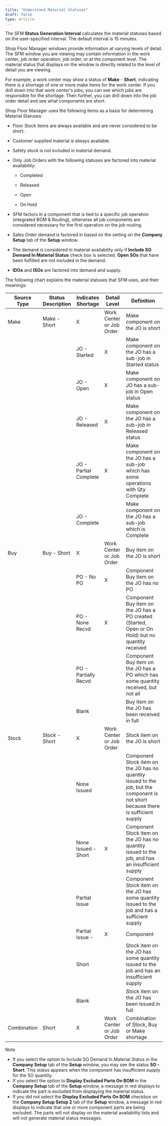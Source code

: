```yaml
---
title: "Understand Material Statuses"
draft: false
type: Article
---
```


The SFM **Status Generation Interval** calculates the material statuses based on the user-specified interval. The default interval is 15 minutes.

Shop Floor Manager windows provide information at varying levels of detail. The SFM window you are viewing may contain information in the work center, job order operation, job order, or at the component level. The material status that displays on the window is directly related to the level of detail you are viewing.

For example, a work center may show a status of **Make** - **Short**, indicating there is a shortage of one or more make items for the work center. If you drill down into that work center's jobs, you can see which jobs are responsible for the shortage. Then further, you can drill down into the job order detail and see what components are short.

Shop Floor Manager uses the following items as a basis for determining Material Statuses:

-   Floor Stock items are always available and are never considered to be short.
-   Customer supplied material is always available.
-   Safety stock is not included in material demand.
-   Only Job Orders with the following statuses are factored into material availability:

    - Completed

    - Released

    - Open

    - On Hold

-   SFM factors in a component that is tied to a specific job operation (integrated BOM & Routing), otherwise all job components are considered necessary for the first operation on the job routing.
-   Sales Order demand is factored in based on the setting on the **Company Setup** tab of the **Setup** window.
-   The demand is considered in material availability only if **Include SO Demand In Material Status** check box is selected. **Open SOs** that have been fulfilled are not included in the demand.
-   **IDOs** and **ISOs** are factored into demand and supply.

The following chart explains the material statuses that SFM uses, and their meanings:

|  **Source Type** | **Status Description** | **Indicates Shortage** | **Detail Level**         |  **Definition**                     |
|------------------|------------------------|------------------------|--------------------------|-------------------------------------|
| Make             | Make - Short           | X                      | Work Center or Job Order | Make component on the JO is short |
|                  |                        | JO - Started           | X                        | Make component on the JO has a sub-job in Started status                                  |
|                  |                        | JO - Open              | X                        | Make component on JO has a sub-job in Open status                                         |
|                  |                        | JO - Released          | X                        | Make component on the JO has a sub-job in Released status                                 |
|                  |                        | JO - Partial Complete  | X                        | Make component on the JO has a sub-job which has some operations with Qty Complete        |
|                  |                        | JO - Complete          |                          | Make component on the JO has a sub-job which is Complete                                |
| Buy              | Buy - Short            | X                      | Work Center or Job Order | Buy item on the JO is short                                                                 |
|                  |                        | PO - No PO             | X                        | Component Buy item on the JO has no PO                                                      |
|                  |                        | PO - None Recvd        | X                        | Component Buy item on the JO has a PO created (Started, Open or On Hold) but no quantity  received                                                                                                                            |
|                  |                        | PO - Partially Recvd   |                          | Component Buy item on the JO has a PO which has some quantity received, but not all                                               |
|                  |                        | Blank                  |                          | Buy item on the JO has been received in full                                                                                        |
| Stock            | Stock - Short          | X                      | Work Center or Job Order | Stock item on the JO is short                                                                                                       |
|                  |                        | None Issued            |                          | Component Stock item on the JO has no quantity issued to the job, but the component is not short because there is sufficient supply |
|                  |                        | None Issued - Short    | X                        | Component Stock item on the JO has no quantity issued to the job, and has an insufficient supply                                  |
|                  |                        | Partial Issue          |                          | Component Stock item on the JO has some quantity issued to the job and has a sufficient supply                                      |
|                  |                        | Partial Issue -        | X                        | Component                                                                                                                          
|                  |                        | Short                  |                          | Stock item on the JO has some quantity issued to the job and has an insufficient supply |
|                  |                        | Blank                  |                          | Stock item on the JO has been issued in full                                              |
| Combination      | Short                  | X                      | Work Center or Job Order | Combination of Stock, Buy or Make shortage                                                |


>[!Note]
>- If you select the option to Include SO Demand In Material Status in the **Company Setup** tab of the **Setup** window, you may see the status **SO - Short**. This status appears when the component has insufficient supply for the SO quantity.<li> If you select the option to **Display Excluded Parts On BOM** in the **Company Setup** tab of the **Setup** window, a message in red displays to indicate the part is excluded from displaying the material status. <li>If you did not select the **Display Excluded Parts On BOM** checkbox on the **Company Setup Setup 2** tab of the **Setup** window, a message in red displays to indicate that one or more component parts are being excluded. The parts will not display on the material availability lists and will not generate material status messages.